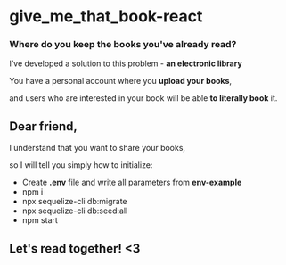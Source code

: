 <h1>give_me_that_book-react</h1>
<div>
  <h3>Where do you keep the books you've already read?</h3>
  <p>I’ve developed a solution to this problem - <b>an electronic library<span></b>
  <p>You have a personal account where you <b>upload your books</b>,</p>
  <p>and users who are interested in your book will be able <b>to literally book</b> it.</p>
 </div>
 <div>
   <h2>Dear friend,</h2>
   <p>I understand that you want to share your books,<p>
   <p>so I will tell you simply how to initialize:<p>
  </div>
  <ul>
   <li> Create <b>.env</b> file and write all parameters from <b>env-example</b></li>
   <li> npm i</li>
   <li> npx sequelize-cli db:migrate </li>
   <li> npx sequelize-cli db:seed:all </li>
   <li> npm start </li>
  </ul>
  
  <h2>Let's read together! <3</h2>
 </div>
